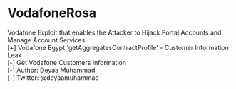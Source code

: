 # VodafoneRosa

Vodafone Exploit that enables the Attacker to Hijack Portal Accounts and Manage Account Services.\
[+] Vodafone Egypt 'getAggregatesContractProfile' - Customer Information Leak\
[-] Get Vodafone Customers Information\
[-] Author: Deyaa Muhammad\
[-] Twitter: @deyaamuhammad

